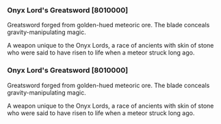### Onyx Lord's Greatsword [8010000]

Greatsword forged from golden-hued meteoric ore. The blade conceals gravity-manipulating magic.

A weapon unique to the Onyx Lords, a race of ancients with skin of stone who were said to have risen to life when a meteor struck long ago.### Onyx Lord's Greatsword [8010000]

Greatsword forged from golden-hued meteoric ore. The blade conceals gravity-manipulating magic.

A weapon unique to the Onyx Lords, a race of ancients with skin of stone who were said to have risen to life when a meteor struck long ago.